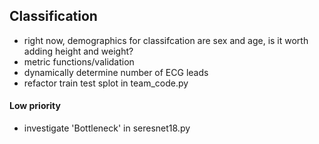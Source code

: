 ## Classification
- right now, demographics for classifcation are sex and age, is it worth adding height and weight?
- metric functions/validation
- dynamically determine number of ECG leads
- refactor train test splot in team_code.py

#### Low priority
- investigate 'Bottleneck' in seresnet18.py